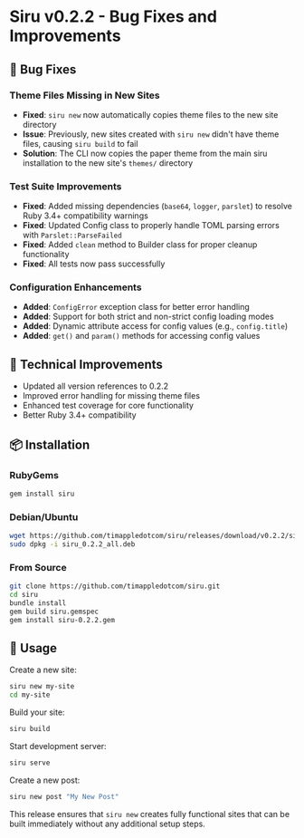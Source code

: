 # Siru v0.2.2 - Bug Fixes and Improvements

## 🐛 Bug Fixes

### Theme Files Missing in New Sites
- **Fixed**: `siru new` now automatically copies theme files to the new site directory
- **Issue**: Previously, new sites created with `siru new` didn't have theme files, causing `siru build` to fail
- **Solution**: The CLI now copies the paper theme from the main siru installation to the new site's `themes/` directory

### Test Suite Improvements
- **Fixed**: Added missing dependencies (`base64`, `logger`, `parslet`) to resolve Ruby 3.4+ compatibility warnings
- **Fixed**: Updated Config class to properly handle TOML parsing errors with `Parslet::ParseFailed`
- **Fixed**: Added `clean` method to Builder class for proper cleanup functionality
- **Fixed**: All tests now pass successfully

### Configuration Enhancements
- **Added**: `ConfigError` exception class for better error handling
- **Added**: Support for both strict and non-strict config loading modes
- **Added**: Dynamic attribute access for config values (e.g., `config.title`)
- **Added**: `get()` and `param()` methods for accessing config values

## 🔧 Technical Improvements

- Updated all version references to 0.2.2
- Improved error handling for missing theme files
- Enhanced test coverage for core functionality
- Better Ruby 3.4+ compatibility

## 📦 Installation

### RubyGems
```bash
gem install siru
```

### Debian/Ubuntu
```bash
wget https://github.com/timappledotcom/siru/releases/download/v0.2.2/siru_0.2.2_all.deb
sudo dpkg -i siru_0.2.2_all.deb
```

### From Source
```bash
git clone https://github.com/timappledotcom/siru.git
cd siru
bundle install
gem build siru.gemspec
gem install siru-0.2.2.gem
```

## 🚀 Usage

Create a new site:
```bash
siru new my-site
cd my-site
```

Build your site:
```bash
siru build
```

Start development server:
```bash
siru serve
```

Create a new post:
```bash
siru new post "My New Post"
```

This release ensures that `siru new` creates fully functional sites that can be built immediately without any additional setup steps.
